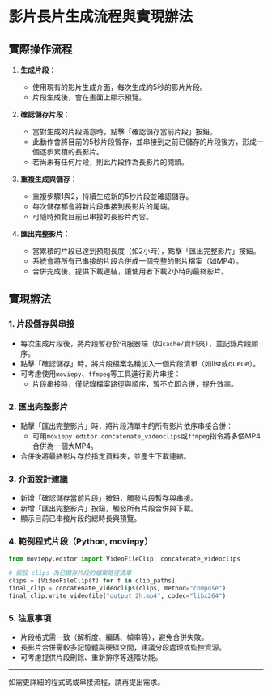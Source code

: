 # 影片長片生成流程與實現辦法

## 實際操作流程

1. **生成片段**：
   - 使用現有的影片生成介面，每次生成約5秒的影片片段。
   - 片段生成後，會在畫面上顯示預覽。

2. **確認儲存片段**：
   - 當對生成的片段滿意時，點擊「確認儲存當前片段」按鈕。
   - 此動作會將目前的5秒片段暫存，並串接到之前已儲存的片段後方，形成一個逐步累積的長影片。
   - 若尚未有任何片段，則此片段作為長影片的開頭。

3. **重複生成與儲存**：
   - 重複步驟1與2，持續生成新的5秒片段並確認儲存。
   - 每次儲存都會將新片段串接到長影片的尾端。
   - 可隨時預覽目前已串接的長影片內容。

4. **匯出完整影片**：
   - 當累積的片段已達到預期長度（如2小時），點擊「匯出完整影片」按鈕。
   - 系統會將所有已串接的片段合併成一個完整的影片檔案（如MP4）。
   - 合併完成後，提供下載連結，讓使用者下載2小時的最終影片。

## 實現辦法

### 1. 片段儲存與串接
- 每次生成片段後，將片段暫存於伺服器端（如`cache/`資料夾），並記錄片段順序。
- 點擊「確認儲存」時，將片段檔案名稱加入一個片段清單（如list或queue）。
- 可考慮使用`moviepy`、`ffmpeg`等工具進行影片串接：
  - 片段串接時，僅記錄檔案路徑與順序，暫不立即合併，提升效率。

### 2. 匯出完整影片
- 點擊「匯出完整影片」時，將片段清單中的所有影片依序串接合併：
  - 可用`moviepy.editor.concatenate_videoclips`或`ffmpeg`指令將多個MP4合併為一個大MP4。
- 合併後將最終影片存於指定資料夾，並產生下載連結。

### 3. 介面設計建議
- 新增「確認儲存當前片段」按鈕，觸發片段暫存與串接。
- 新增「匯出完整影片」按鈕，觸發所有片段合併與下載。
- 顯示目前已串接片段的總時長與預覽。

### 4. 範例程式片段（Python, moviepy）
```python
from moviepy.editor import VideoFileClip, concatenate_videoclips

# 假設 clips 為已儲存片段的檔案路徑清單
clips = [VideoFileClip(f) for f in clip_paths]
final_clip = concatenate_videoclips(clips, method="compose")
final_clip.write_videofile("output_2h.mp4", codec="libx264")
```

### 5. 注意事項
- 片段格式需一致（解析度、編碼、幀率等），避免合併失敗。
- 長影片合併需較多記憶體與硬碟空間，建議分段處理或監控資源。
- 可考慮提供片段刪除、重新排序等進階功能。

---
如需更詳細的程式碼或串接流程，請再提出需求。